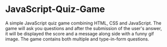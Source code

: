 # JavaScript-Quiz-Game
A simple JavaScript quiz game combining HTML, CSS and JavaScript. The game will ask you questions and after the submission of the user's answer, it will be displayed the score and a message along side with a funny gif image. The game contains both multiple and type-in-form questions.
